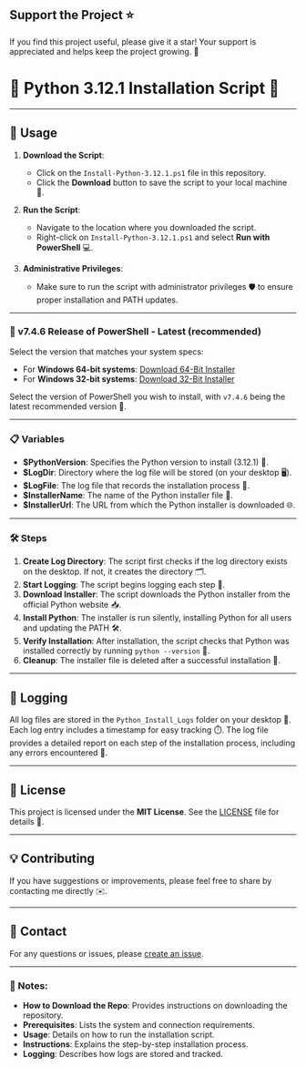 ## Support the Project ⭐

If you find this project useful, please give it a star! Your support is appreciated and helps keep the project growing. 🌟


# 🐍 Python 3.12.1 Installation Script 🚀

---

## 🚀 Usage

1. **Download the Script**:

   - Click on the `Install-Python-3.12.1.ps1` file in this repository.
   - Click the **Download** button to save the script to your local machine 💾.

2. **Run the Script**:

   - Navigate to the location where you downloaded the script.
   - Right-click on `Install-Python-3.12.1.ps1` and select **Run with PowerShell** 💻.

3. **Administrative Privileges**:

   - Make sure to run the script with administrator privileges 🛡️ to ensure proper installation and PATH updates.

---

### 🔧 v7.4.6 Release of PowerShell - Latest (recommended)

Select the version that matches your system specs:

- For **Windows 64-bit systems**: [Download 64-Bit Installer](https://github.com/PowerShell/PowerShell/releases/download/v7.4.6/PowerShell-7.4.6-win-x64.msi)
- For **Windows 32-bit systems**: [Download 32-Bit Installer](https://github.com/PowerShell/PowerShell/releases/download/v7.4.6/PowerShell-7.4.6-win-x86.msi)

Select the version of PowerShell you wish to install, with `v7.4.6` being the latest recommended version 🔧.

---

### 📋 Variables

- **$PythonVersion**: Specifies the Python version to install (3.12.1) 🔢.
- **$LogDir**: Directory where the log file will be stored (on your desktop 🖥️).
- **$LogFile**: The log file that records the installation process 📝.
- **$InstallerName**: The name of the Python installer file 📂.
- **$InstallerUrl**: The URL from which the Python installer is downloaded 🌐.

---

### 🛠️ Steps

1. **Create Log Directory**: The script first checks if the log directory exists on the desktop. If not, it creates the directory 🗂️.
2. **Start Logging**: The script begins logging each step 📝.
3. **Download Installer**: The script downloads the Python installer from the official Python website 📥.
4. **Install Python**: The installer is run silently, installing Python for all users and updating the PATH 🛠️.
5. **Verify Installation**: After installation, the script checks that Python was installed correctly by running `python --version` 🧐.
6. **Cleanup**: The installer file is deleted after a successful installation 🧹.

---

## 📝 Logging

All log files are stored in the `Python_Install_Logs` folder on your desktop 📂. Each log entry includes a timestamp for easy tracking ⏱️. The log file provides a detailed report on each step of the installation process, including any errors encountered 🚨.

---

## 📜 License

This project is licensed under the **MIT License**. See the [LICENSE](https://github.com/KernFerm/Py3.12.1-installer-PS1/blob/main/LICENSE) file for details 📄.

---

## 💡 Contributing

If you have suggestions or improvements, please feel free to share by contacting me directly ✉️.

---

## 📧 Contact

For any questions or issues, please [create an issue](https://github.com/KernFerm/Py3.12.1-installer-PS1/issues).

---

### 📝 Notes:

- **How to Download the Repo**: Provides instructions on downloading the repository.
- **Prerequisites**: Lists the system and connection requirements.
- **Usage**: Details on how to run the installation script.
- **Instructions**: Explains the step-by-step installation process.
- **Logging**: Describes how logs are stored and tracked.

